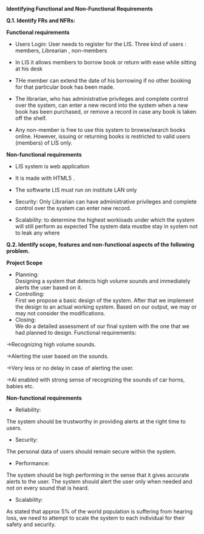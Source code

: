 **Identifying Functional and Non-Functional Requirements**


**Q.1. Identify FRs and NFRs:**  

**Functional requirements**  

* Users Login: User needs to register for the LIS. 
Three kind of users : members, Librearian , non-members

* In LIS it allows members to borrow book or return with ease while sitting at his desk

* THe member can extend the date of his borrowing if no other booking for that particular book has been made.

* The librarian, who has administrative privileges and complete control over the system, can enter a new record into the system when a new book has been purchased, or remove a record in case any book is taken off the shelf.

* Any non-member is free to use this system to browse/search books online. However, issuing or returning books is restricted to valid users (members) of LIS only.

**Non-functional requirements**

* LIS system is web application

* It is made with HTML5 .

* The softwarte LIS must run on institute LAN only

* Security:
Only Librarian can have administrative privileges and complete control over the system can enter new record.

* Scalability:
to determine the highest workloads under which the system will still perform as expected 
The system data mustbe stay in system not to leak any where

**Q.2. Identify scope, features and non-functional aspects of the following problem.**

**Project Scope**

* Planning:  
Designing a system that detects high volume sounds and immediately alerts the user based on it.
* Controlling:  
First we propose a basic design of the system. After that we implement the design to an actual working system. Based on our output, we may or may not consider the modifications.
* Closing:   
We do a detailed assessment of our final system with the one that we had planned to design.
Functional requirements:

->Recognizing high volume sounds.

->Alerting the user based on the sounds.

->Very less or no delay in case of alerting the user.

->AI enabled with strong sense of recognizing the sounds of car horns, babies etc.

**Non-functional requirements**

* Reliability:

The system should be trustworthy in providing alerts at the right time to users.

* Security:

The personal data of users should remain secure within the system.

* Performance:

The system should be high performing in the sense that it gives accurate alerts to the user.
The system should alert the user only when needed and not on every sound that is heard.

* Scalability:

As stated that approx 5% of the world population is suffering from hearing loss, we need to attempt to scale the system to each individual for their safety and security.





